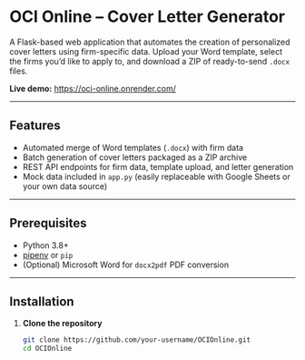 # OCI Online – Cover Letter Generator

A Flask-based web application that automates the creation of personalized cover letters using firm-specific data. Upload your Word template, select the firms you’d like to apply to, and download a ZIP of ready-to-send `.docx` files.

**Live demo:** https://oci-online.onrender.com/

---

## Features

- Automated merge of Word templates (`.docx`) with firm data  
- Batch generation of cover letters packaged as a ZIP archive  
- REST API endpoints for firm data, template upload, and letter generation  
- Mock data included in `app.py` (easily replaceable with Google Sheets or your own data source)  

---

## Prerequisites

- Python 3.8+  
- [pipenv](https://pipenv.pypa.io/) or `pip`  
- (Optional) Microsoft Word for `docx2pdf` PDF conversion  

---

## Installation

1. **Clone the repository**  
   ```bash
   git clone https://github.com/your-username/OCIOnline.git
   cd OCIOnline
